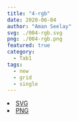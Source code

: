 ```yaml
---
title: "4-rgb"
date: 2020-06-04
author: "Aman Seelay"
svg: ./004-rgb.svg
png: ./004-rgb.png
featured: true
category:
  - Tab1
tags:
  - new
  - grid
  - single
---
```

<li><a href="./004-rgb.svg" download className="btn-svg">SVG</a></li>
<li><a href="./004-rgb.png" download className="btn-png">PNG</a></li>
